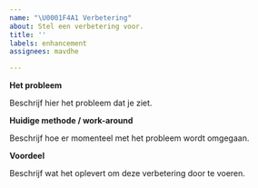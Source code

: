 ```yaml
---
name: "\U0001F4A1 Verbetering"
about: Stel een verbetering voor.
title: ''
labels: enhancement
assignees: mavdhe

---
```


**Het probleem**

Beschrijf hier het probleem dat je ziet.

**Huidige methode / work-around**

Beschrijf hoe er momenteel met het probleem wordt omgegaan.

**Voordeel**

Beschrijf wat het oplevert om deze verbetering door te voeren.
